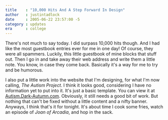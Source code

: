 ```yaml
---
title    : "10,000 Hits And A Step Forward In Design"
author   : justintadlock
date     : 2005-06-22 23:57:00 -5
category : updates
era      : college
---
```


There's not much to say today.  I did surpass 10,000 hits though.  And I had like the most guestbook entries ever for me in one day!  Of course, they were all spammers.  Luckily, this little guestbook of mine blocks that stuff out.  Then I go in and take away their web address and write them a little note.  You know, in case they come back.  Basically it's a way for me to try and be humorous.

I also put a little work into the website that I'm designing, for what I'm now calling, <i> The Autism Project</i>.  I think it looks good, considering I have no information yet to put into it.  It's just a basic template.  You can view it at <a href="http://autism.dark-autumn.com" rel="external"> Autism.Dark-Autumn.com</a>.  Obviously, it still needs a good bit of work.  But nothing that can't be fixed without a little content and a nifty banner.  Anyways, I think that's it for tonight.  It's about time I cook some fries, watch an episode of <i> Joan of Arcadia</i>, and hop in the sack.
